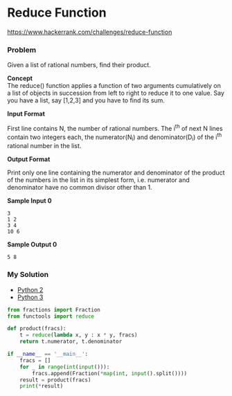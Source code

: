 # Reduce Function

https://www.hackerrank.com/challenges/reduce-function

### Problem

Given a list of rational numbers, find their product.

**Concept**  
The reduce() function applies a function of two arguments cumulatively on a list of objects in succession from left to right to reduce it to one value. Say you have a list, say [1,2,3] and you have to find its sum.

**Input Format**

First line contains N, the number of rational numbers. 
The i<sup>th</sup> of next N lines contain two integers each, the numerator(N<sub>i</sub>) and denominator(D<sub>i</sub>) of the i<sup>th</sup> rational number in the list.

**Output Format**

Print only one line containing the numerator and denominator of the product of the numbers in the list in its simplest form, i.e. numerator and denominator have no common divisor other than 1.

**Sample Input 0**

```
3
1 2
3 4
10 6
```

**Sample Output 0**

```
5 8
```

### My Solution

- [Python 2](python2.py)
- [Python 3](python3.py)
```python
from fractions import Fraction
from functools import reduce

def product(fracs):
    t = reduce(lambda x, y : x * y, fracs)
    return t.numerator, t.denominator

if __name__ == '__main__':
    fracs = []
    for _ in range(int(input())):
        fracs.append(Fraction(*map(int, input().split())))
    result = product(fracs)
    print(*result)
````
